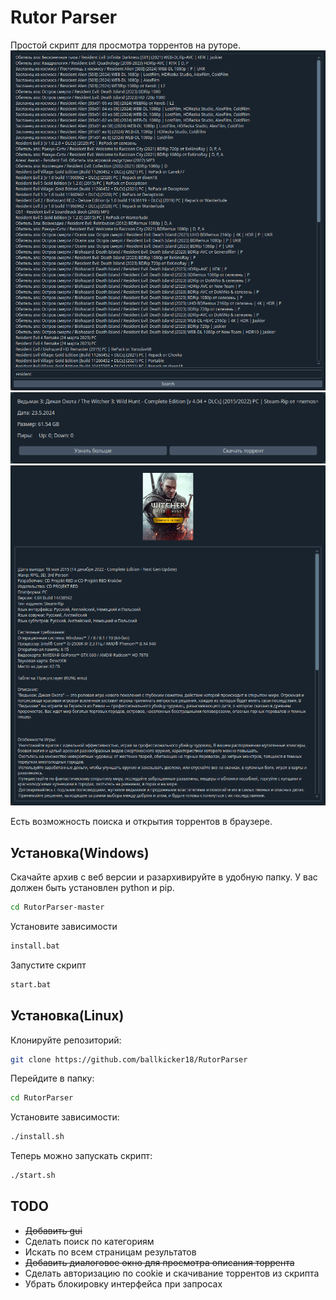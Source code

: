 # Rutor Parser

Простой скрипт для просмотра торрентов на руторе.
![Screen](screens/screenshot.png)
![Second Screen](screens/screenshot_2.png)
![Third Screen](screens/screenshot_3.png)

Есть возможность поиска и открытия торрентов в браузере.

## Установка(Windows)
Скачайте архив с веб версии и разархивируйте в удобную папку. У вас должен быть установлен python и pip.
```bash
cd RutorParser-master
```
Установите зависимости
```bash
install.bat
```
Запустите скрипт
```bash
start.bat
```

## Установка(Linux)

Клонируйте репозиторий:
```bash
git clone https://github.com/ballkicker18/RutorParser
```
Перейдите в папку:
```bash
cd RutorParser
```
Установите зависимости:
```bash
./install.sh
```
Теперь можно запускать скрипт:
```bash
./start.sh
```

## TODO

- ~~Добавить gui~~
- Сделать поиск по категориям
- Искать по всем страницам результатов
- ~~Добавить диалоговое окно для просмотра описания торрента~~
- Сделать авторизацию по cookie и скачивание торрентов из скрипта
- Убрать блокировку интерфейса при запросах
